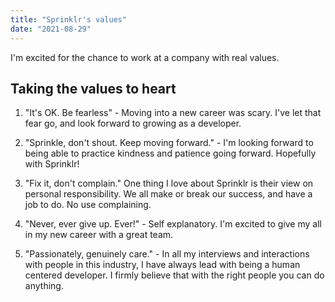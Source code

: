 ```yaml
---
title: "Sprinklr's values"
date: "2021-08-29"
---
```


I'm excited for the chance to work at a company with real values.

## Taking the values to heart

1. "It's OK. Be fearless" - Moving into a new career was scary. I've let that fear go, and look forward to growing as a developer.

2. "Sprinkle, don't shout. Keep moving forward." - I'm looking forward to being able to practice kindness and patience going forward. Hopefully with Sprinklr!

3. "Fix it, don't complain." One thing I love about Sprinklr is their view on personal responsibility. We all make or break our success, and have a job to do. No use complaining.

4. "Never, ever give up. Ever!" - Self explanatory. I'm excited to give my all in my new career with a great team.

5. "Passionately, genuinely care." - In all my interviews and interactions with people in this industry, I have always lead with being a human centered developer. I firmly believe that with the right people you can do anything.
